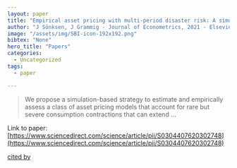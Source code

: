 ```yaml
---
layout: paper
title: "Empirical asset pricing with multi-period disaster risk: A simulation-based approach"
author: "J Sönksen, J Grammig - Journal of Econometrics, 2021 - Elsevier"
image: "/assets/img/SBI-icon-192x192.png"
bibtex: "None"
hero_title: "Papers"
categories:
  - Uncategorized
tags:
  - paper

---
```

>We propose a simulation-based strategy to estimate and empirically assess a class of asset pricing models that account for rare but severe consumption contractions that can extend …

Link to paper: [https://www.sciencedirect.com/science/article/pii/S0304407620302748](https://www.sciencedirect.com/science/article/pii/S0304407620302748)

[cited by](https://scholar.google.com/scholar?cites=18067313326813099529&as_sdt=2005&sciodt=0,5&hl=en&num=20)
